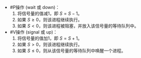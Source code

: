 *   #P操作 (wait 或 down)：
    1.  将信号量的值减1，即 $S = S - 1$。
    2.  如果 $S \ge 0$，则该进程继续执行。
    3.  如果 $S < 0$，则该进程被阻塞，并放入该信号量的等待队列中。
*   #V操作 (signal 或 up)：
    1.  将信号量的值加1，即 $S = S + 1$。
    2.  如果 $S > 0$，则该进程继续执行。
    3.  如果 $S \le 0$，则从该信号量的等待队列中唤醒一个进程。